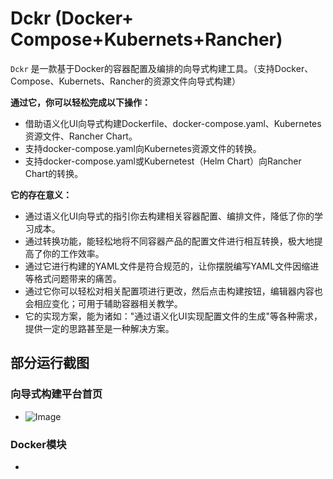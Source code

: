 # Dckr  (Docker+ Compose+Kubernets+Rancher)

 `Dckr` 是一款基于Docker的容器配置及编排的向导式构建工具。（支持Docker、Compose、Kubernets、Rancher的资源文件向导式构建）

**通过它，你可以轻松完成以下操作：**

- 借助语义化UI向导式构建Dockerfile、docker-compose.yaml、Kubernetes资源文件、Rancher Chart。
- 支持docker-compose.yaml向Kubernetes资源文件的转换。
- 支持docker-compose.yaml或Kubernetest（Helm Chart）向Rancher Chart的转换。

**它的存在意义：**

- 通过语义化UI向导式的指引你去构建相关容器配置、编排文件，降低了你的学习成本。
- 通过转换功能，能轻松地将不同容器产品的配置文件进行相互转换，极大地提高了你的工作效率。
- 通过它进行构建的YAML文件是符合规范的，让你摆脱编写YAML文件因缩进等格式问题带来的痛苦。
- 通过它你可以轻松对相关配置项进行更改，然后点击构建按钮，编辑器内容也会相应变化；可用于辅助容器相关教学。
- 它的实现方案，能为诸如："通过语义化UI实现配置文件的生成"等各种需求，提供一定的思路甚至是一种解决方案。



## 部分运行截图

### 向导式构建平台首页

- ![Image](https://raw.github.com/LGSKOKO/Dckr/main/screenshort/向导式构建平台首页.png)

### Docker模块

- 



